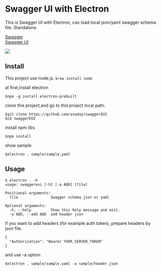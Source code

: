 # Swagger UI with Electron

This is Swagger UI with Electron, can load local json/yaml swagger schema file. Standalone.

[Swagger](http://swagger.io/)  
[Swagger UI](https://github.com/swagger-api/swagger-ui)    

![](https://farm6.staticflickr.com/5681/24040873435_db6d28aabe_b.jpg)

## Install

This project use node.js. 
`brew install node`


at first,install electron

```
$npm -g install electron-prebuilt
```

clone this project,and go to this project local path.

```
$git clone https://github.com/asaday/swaggerEUI
$cd swaggerEUI
```

install npm libs

```
$npm install
```

show sample

```
$electron . sample/sample.yaml
```


## Usage


```
$ electron . -h
usage: swaggereui [-h] [-a ADD] [file]

Positional arguments:
  file               Swagger schema json or yaml

Optional arguments:
  -h, --help         Show this help message and exit.
  -a ADD, --add ADD  add header json
```

if you want to add headers (for example auth token),
prepare headers by json file.

```
{
  "Authorization": "Bearer YOUR_SERVER_TOKEN"
}
```
and use -a option

```
$electron . sample/sample.yaml -a sample/header.json
```

